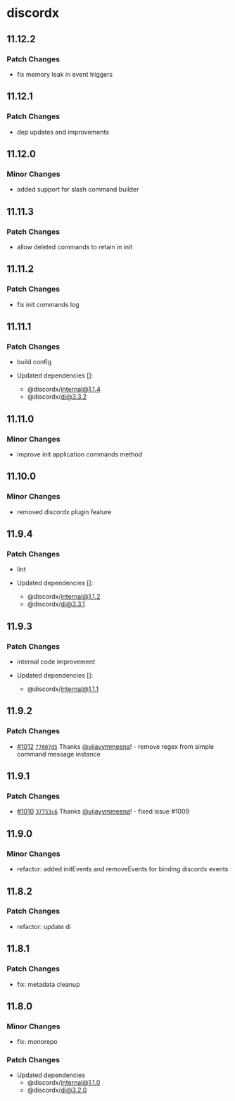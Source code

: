 # discordx

## 11.12.2

### Patch Changes

- fix memory leak in event triggers

## 11.12.1

### Patch Changes

- dep updates and improvements

## 11.12.0

### Minor Changes

- added support for slash command builder

## 11.11.3

### Patch Changes

- allow deleted commands to retain in init

## 11.11.2

### Patch Changes

- fix init commands log

## 11.11.1

### Patch Changes

- build config

- Updated dependencies []:
  - @discordx/internal@1.1.4
  - @discordx/di@3.3.2

## 11.11.0

### Minor Changes

- improve init application commands method

## 11.10.0

### Minor Changes

- removed discordx plugin feature

## 11.9.4

### Patch Changes

- lint

- Updated dependencies []:
  - @discordx/internal@1.1.2
  - @discordx/di@3.3.1

## 11.9.3

### Patch Changes

- internal code improvement

- Updated dependencies []:
  - @discordx/internal@1.1.1

## 11.9.2

### Patch Changes

- [#1012](https://github.com/discordx-ts/discordx/pull/1012) [`77007d5`](https://github.com/discordx-ts/discordx/commit/77007d5b69ce3846c283841a58e8271d072fe07f) Thanks [@vijayymmeena](https://github.com/vijayymmeena)! - remove regex from simple command message instance

## 11.9.1

### Patch Changes

- [#1010](https://github.com/discordx-ts/discordx/pull/1010) [`37753c6`](https://github.com/discordx-ts/discordx/commit/37753c61d07f2ef47fa48ea10404bc992d865f28) Thanks [@vijayymmeena](https://github.com/vijayymmeena)! - fixed issue #1009

## 11.9.0

### Minor Changes

- refactor: added initEvents and removeEvents for binding discordx events

## 11.8.2

### Patch Changes

- refactor: update di

## 11.8.1

### Patch Changes

- fix: metadata cleanup

## 11.8.0

### Minor Changes

- fix: monorepo

### Patch Changes

- Updated dependencies
  - @discordx/internal@1.1.0
  - @discordx/di@3.2.0
